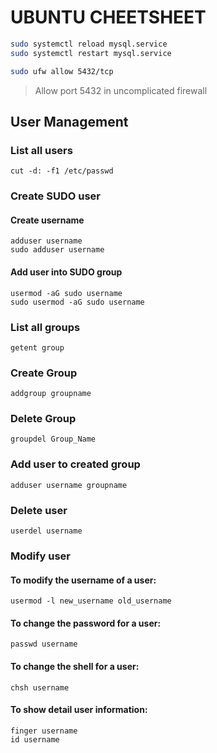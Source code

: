# UBUNTU CHEETSHEET





```bash
sudo systemctl reload mysql.service
sudo systemctl restart mysql.service
```





```bash
sudo ufw allow 5432/tcp
```

> Allow port 5432 in uncomplicated firewall

## User Management


### List all users

    cut -d: -f1 /etc/passwd

### Create SUDO user

#### Create username

    adduser username
    sudo adduser username

#### Add user into SUDO group

    usermod -aG sudo username
    sudo usermod -aG sudo username

### List all groups

    getent group

### Create Group

    addgroup groupname

### Delete Group

    groupdel Group_Name

### Add user to created group

    adduser username groupname

### Delete user

    userdel username

### Modify user

#### To modify the username of a user:

    usermod -l new_username old_username

#### To change the password for a user:

    passwd username

#### To change the shell for a user:

    chsh username

#### To show detail user information:

    finger username
    id username


